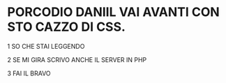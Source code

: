 # PORCODIO DANIIL VAI AVANTI CON STO CAZZO DI CSS.
 
1 SO CHE STAI LEGGENDO
 
2 SE MI GIRA SCRIVO ANCHE IL SERVER IN PHP
 
3 FAI IL BRAVO
